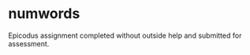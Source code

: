 numwords
========
Epicodus assignment completed without outside help and submitted for assessment.

